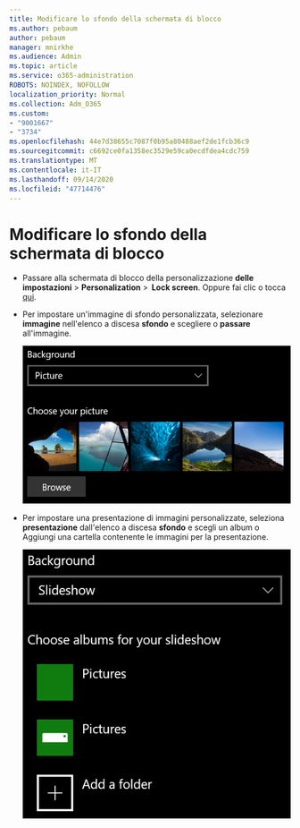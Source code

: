 ```yaml
---
title: Modificare lo sfondo della schermata di blocco
ms.author: pebaum
author: pebaum
manager: mnirkhe
ms.audience: Admin
ms.topic: article
ms.service: o365-administration
ROBOTS: NOINDEX, NOFOLLOW
localization_priority: Normal
ms.collection: Adm_O365
ms.custom:
- "9001667"
- "3734"
ms.openlocfilehash: 44e7d38655c7087f0b95a80488aef2de1fcb36c9
ms.sourcegitcommit: c6692ce0fa1358ec3529e59ca0ecdfdea4cdc759
ms.translationtype: MT
ms.contentlocale: it-IT
ms.lasthandoff: 09/14/2020
ms.locfileid: "47714476"
---
```

# <a name="change-your-lock-screen-background"></a>Modificare lo sfondo della schermata di blocco

- Passare alla schermata di blocco della personalizzazione **delle impostazioni**  >  **Personalization**  >  **Lock screen**. Oppure fai clic o tocca [qui](ms-settings:lockscreen?activationSource=GetHelp).

- Per impostare un'immagine di sfondo personalizzata, selezionare **immagine** nell'elenco a discesa **sfondo** e scegliere o **passare** all'immagine.

  ![Impostare un'immagine di sfondo personalizzata.](media/set-custom-background-pic.png)

- Per impostare una presentazione di immagini personalizzate, seleziona **presentazione** dall'elenco a discesa **sfondo** e scegli un album o Aggiungi una cartella contenente le immagini per la presentazione.

  ![Configurare una presentazione di immagini personalizzate.](media/set-up-slideshow-background.png)
